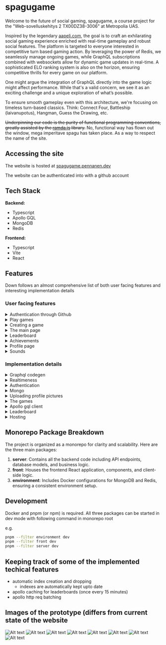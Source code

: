 # spagugame

Welcome to the future of social gaming, spagugame, a course project for the "Web-sovelluskehitys 2 TX00DZ38-3006" at Metropolia UAS.

Inspired by the legendary [aapeli.com](http://www.aapeli.com/), the goal is to craft an exhilarating social gaming experience enriched with real-time gameplay and robust social features. The platform is targeted to everyone interested in competitive turn based gaming action. By leveraging the power of Redis, we seamlessly manage ongoing games, while GraphQL subscriptions combined with websockets allow for dynamic game updates in real-time. A sophisticated ELO ranking system is also on the horizon, ensuring competitive thrills for every game on our platform.

One might argue the integration of GraphQL directly into the game logic might affect performance. While that's a valid concern, we see it as an exciting challenge and a unique exploration of what’s possible.

To ensure smooth gameplay even with this architecture, we're focusing on timeless turn-based classics. Think: Connect Four, Battleship (laivanupotus), Hangman, Guess the Drawing, etc.

~~Underpinning our code is the purity of functional programming conventions, greatly assisted by the [ramda.js](https://ramdajs.com/) library.~~
No, functional way has flown out the window, mega imperitave spagu has taken place. As a way to respect the name of the site.

## Accessing the site

The website is hosted at [spagugame.pennanen.dev](https://spagugame.pennanen.dev/)

The website can be authenticated into with a github account

## Tech Stack

**Backend:**

- Typescript
- Apollo GQL
- MongoDB
- Redis

**Frontend:**

- Typescript
- Vite
- React

## Features

Down follows an almost comprehensive list of both user facing features and interesting implementation details

### User facing features

<details>
<summary>
Authentication through Github
</summary>
  
  - Configuring a secure authentication is hard
  - By using Github OAuth most of the headache can be ignored
</details>
<details>
<summary>Play games
</summary>
  
  - Users can play Tick tack toe, connect four and colof flood online against a real opponent
  - Each played game tracks players' skill-level. Players can check their skill levels (elo) from their profile page.
  - All off the played games are saved and can be viewed from the user profile, or from recent matches page
  - When a game is finished, user can automatically seek a next game from the game window
</details>
<details>
<summary>Creating a game
</summary>
  
  - User can create a new game in each game type
  - The game can be specified as "private"
      - if the game is private, the game can only be joined through the link in the browsers' url bar
  - when a public game is created, the game is shown in realtime for other users
</details>
<details>
<summary>The main page
</summary>
  
  - The main page displays the currently ongoing games in real time
</details>
<details>
<summary>Leaderboard
</summary>
  
  - Each game has its own leaderboard showing the best players of each game
  - Achieving high places in any leaderboard grants the user achievements
  - The leaderboard standings are directly tied to the user's skill level in that particular game
</details>
<details>
<summary>Achievements
</summary>
  
  - Playing, winning, getting winstreaks or getting high on a leaderboard grants players achievements
  - Achievements can be viewed from the users' profile page
</details>
<details>
<summary>Profile page
</summary>
  
  - In the profile page users can
      - follow other users
      - change their profile picture
      - view their stats
      - view their recent matches
      - view their achievements
</details>
<details>
<summary>Sounds
</summary>
  
  - The games have sounds
  - The sound can be disabled from the footer
  - The sounds are triggered by specific game events (starting game, playing turn, joining, leaving etc)
</details>

### Implementation details

<details>
<summary>Graphql codegen
</summary>
  
  - types are automatically generated from the schema in the backend using [gql codegen](https://the-guild.dev/graphql/codegen)
  - in the frontend graphql queries, mutations and subscriptions can be generated directly from custom .graphql files
  - (this is lit :fire:)
</details>
<details>
<summary>Realtimeness
</summary>
  
  - The realtimeness of the games are enabled by the power of websockets (graphql subscriptions) and Redis
  - Changes in ongoing games are published from redis into the public, the client subscribes to relevant ones
</details>
<details>
<summary>Authentication
</summary>

  - Github OAuth with passport.js, and mongo session. The sessions are persisted so that restarting the server keeps them valid
</details>
<details>
<summary>Mongo
</summary>
  
  - I wanted to refrain from using mongoose because its DX lefts a lot to be desired
  - The database abstractions are built directly on top of the official mongo library for node
  - Indeces are kept upto date automatically
    - On start the application seeks the defined indices, and removes any redundant ones
  - The database can be seeded with a script
  - the achievements and games can be inserted automatically into mongo with a script
</details>
<details>
<summary>Uploading profile pictures
</summary>

  - The profile pictures are uploaded into imgur
  - The packages used for allowing file uploads in Graphql are `graphql-upload-minimal` in the back and `apollo-upload-client` in the front
</details>
<details>
<summary>The games
</summary>

  - The games follow a shared interface so that implementing more games is arbitrary, albeit laborius.
  - No limit on player count
  - Only one player can play at a time (sad)
  - Game must end with each player having a score that can be used to determine who won etc
</details>
<details>
<summary>Apollo gql client
</summary>
  
  - Some advanced configuration in the apollo client
  - The requests are forwarded into multiple different links
      - ws link handles the websockets
      - upload link handles the file uploads
      - http batch link handles everything else and batches the requests to reduce traffic
</details>
<details>
<summary>Leaderboard
</summary>
  
  - the leaderboard is cached and can be re-computed every 15 minutes
  - when the leaderboard is re-created, the leaderboard achievements are distributed
</details>
<details>
<summary>Hosting
</summary>
  
  - the backend is hosted in a DigitalOcean VPS
  - the mongo is hosted in atlas
  - the backend and its redis are built with docker
  - the frontend is hosted in Vercel
</details>

## Monorepo Package Breakdown

The project is organized as a monorepo for clarity and scalability. Here are the three main packages:

1. **server**: Contains all the backend code including API endpoints, database models, and business logic.
2. **front**: Houses the frontend React application, components, and client-side logic.
3. **environment**: Includes Docker configurations for MongoDB and Redis, ensuring a consistent environment setup.

## Development

Docker and pnpm (or npm) is required.
All three packages can be started in dev mode with following command in monorepo root

e.g.

```sh
pnpm --filter environment dev
pnpm --filter front dev
pnpm --filter server dev
```

## Keeping track of some of the implemented techical features

- automatic index creation and dropping
  - indexes are automatically kept upto date
- apollo caching for leaderboards (once every 15 minutes)
- apollo http req batching

## Images of the prototype (differs from current state of the website

![Alt text](<docs/images/Näyttökuva 2023-10-9 kello 14.53.06.png>)
![Alt text](<docs/images/Näyttökuva 2023-10-9 kello 14.52.20.png>)
![Alt text](<docs/images/Näyttökuva 2023-10-9 kello 14.53.20.png>)
![Alt text](<docs/images/Näyttökuva 2023-10-9 kello 14.53.25.png>)
![Alt text](<docs/images/Näyttökuva 2023-10-9 kello 14.53.30.png>)
![Alt text](<docs/images/Näyttökuva 2023-10-9 kello 14.53.38.png>)
![Alt text](<docs/images/Näyttökuva 2023-10-9 kello 14.53.56.png>)
![Alt text](<docs/images/Näyttökuva 2023-10-9 kello 14.54.04.png>)
